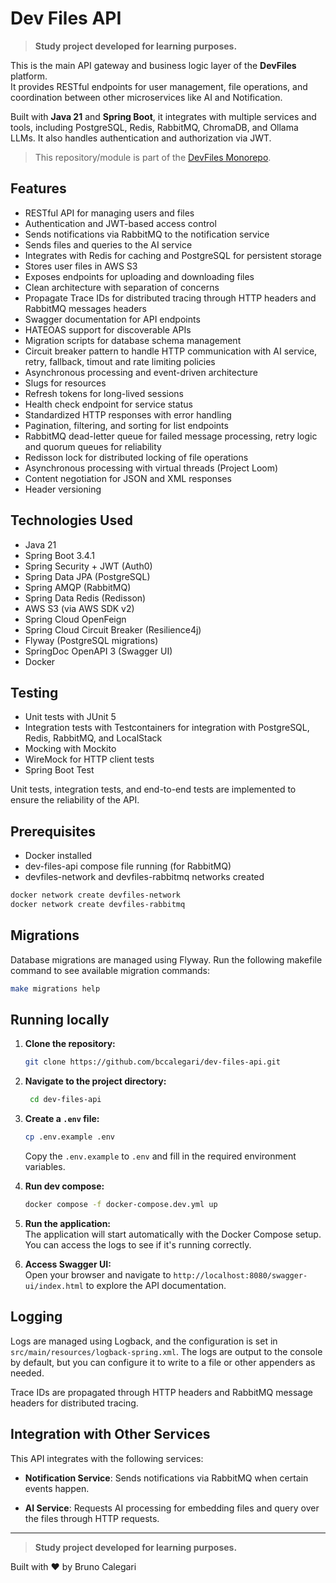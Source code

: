 # Dev Files API

> **Study project developed for learning purposes.**

This is the main API gateway and business logic layer of the **DevFiles** platform.  
It provides RESTful endpoints for user management, file operations, and coordination between other microservices like AI and Notification.

Built with **Java 21** and **Spring Boot**, it integrates with multiple services and tools, including PostgreSQL, Redis, RabbitMQ, ChromaDB, and Ollama LLMs. It also handles authentication and authorization via JWT.


> This repository/module is part of the [DevFiles Monorepo](https://github.com/bccalegari/dev-files-monorepo).

## Features

- RESTful API for managing users and files
- Authentication and JWT-based access control
- Sends notifications via RabbitMQ to the notification service
- Sends files and queries to the AI service
- Integrates with Redis for caching and PostgreSQL for persistent storage
- Stores user files in AWS S3
- Exposes endpoints for uploading and downloading files
- Clean architecture with separation of concerns
- Propagate Trace IDs for distributed tracing through HTTP headers and RabbitMQ messages headers
- Swagger documentation for API endpoints
- HATEOAS support for discoverable APIs
- Migration scripts for database schema management
- Circuit breaker pattern to handle HTTP communication with AI service, retry, fallback, timout and rate limiting policies
- Asynchronous processing and event-driven architecture
- Slugs for resources
- Refresh tokens for long-lived sessions
- Health check endpoint for service status
- Standardized HTTP responses with error handling
- Pagination, filtering, and sorting for list endpoints
- RabbitMQ dead-letter queue for failed message processing, retry logic and quorum queues for reliability
- Redisson lock for distributed locking of file operations
- Asynchronous processing with virtual threads (Project Loom)
- Content negotiation for JSON and XML responses
- Header versioning



## Technologies Used

- Java 21
- Spring Boot 3.4.1
- Spring Security + JWT (Auth0)
- Spring Data JPA (PostgreSQL)
- Spring AMQP (RabbitMQ)
- Spring Data Redis (Redisson)
- AWS S3 (via AWS SDK v2)
- Spring Cloud OpenFeign
- Spring Cloud Circuit Breaker (Resilience4j)
- Flyway (PostgreSQL migrations)
- SpringDoc OpenAPI 3 (Swagger UI)
- Docker

## Testing
- Unit tests with JUnit 5
- Integration tests with Testcontainers for integration with PostgreSQL, Redis, RabbitMQ, and LocalStack
- Mocking with Mockito
- WireMock for HTTP client tests
- Spring Boot Test

Unit tests, integration tests, and end-to-end tests are implemented to ensure the reliability of the API.

## Prerequisites
- Docker installed
- dev-files-api compose file running (for RabbitMQ)
- devfiles-network and devfiles-rabbitmq networks created

```bash
docker network create devfiles-network
docker network create devfiles-rabbitmq
```

## Migrations

Database migrations are managed using Flyway.
Run the following makefile command to see available migration commands:

```bash
make migrations help
```

## Running locally

1. **Clone the repository:**
   ```bash
   git clone https://github.com/bccalegari/dev-files-api.git
   ````

2. **Navigate to the project directory:**
   ```bash
    cd dev-files-api
    ```

3. **Create a `.env` file:**
    ```bash
    cp .env.example .env
    ```
    Copy the `.env.example` to `.env` and fill in the required environment variables.

4. **Run dev compose:**
    ```bash
    docker compose -f docker-compose.dev.yml up
    ```

5. **Run the application:**
    <br>
    The application will start automatically with the Docker Compose setup. You can access the logs to see if it's running correctly.

6. **Access Swagger UI:**
    <br>
   Open your browser and navigate to `http://localhost:8080/swagger-ui/index.html` to explore the API documentation.

## Logging
Logs are managed using Logback, and the configuration is set in `src/main/resources/logback-spring.xml`. The logs are output to the console by default, but you can configure it to write to a file or other appenders as needed.

Trace IDs are propagated through HTTP headers and RabbitMQ message headers for distributed tracing.

## Integration with Other Services

This API integrates with the following services:

- **Notification Service**: Sends notifications via RabbitMQ when certain events happen.

- **AI Service**: Requests AI processing for embedding files and query over the files through HTTP requests.

---

> **Study project developed for learning purposes.**

Built with ❤️ by Bruno Calegari